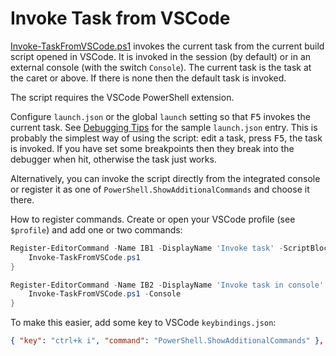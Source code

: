 # Invoke Task from VSCode

[Invoke-TaskFromVSCode.ps1]: https://www.powershellgallery.com/packages/Invoke-TaskFromVSCode
[#258]: https://github.com/PowerShell/PowerShellEditorServices/issues/258

[Invoke-TaskFromVSCode.ps1] invokes the current task from the current build
script opened in VSCode. It is invoked in the session (by default) or in an
external console (with the switch `Console`). The current task is the task at
the caret or above. If there is none then the default task is invoked.

The script requires the VSCode PowerShell extension.

Configure `launch.json` or the global `launch` setting so that <kbd>F5</kbd> invokes the current task.
See [Debugging Tips](Debugging-Tips.md) for the sample `launch.json` entry.
This is probably the simplest way of using the script: edit a task, press <kbd>F5</kbd>, the task is invoked.
If you have set some breakpoints then they break into the debugger when hit, otherwise the task just works.

Alternatively, you can invoke the script directly from the integrated console
or register it as one of `PowerShell.ShowAdditionalCommands` and choose it
there.

How to register commands. Create or open your VSCode profile (see `$profile`)
and add one or two commands:

```powershell
Register-EditorCommand -Name IB1 -DisplayName 'Invoke task' -ScriptBlock {
    Invoke-TaskFromVSCode.ps1
}

Register-EditorCommand -Name IB2 -DisplayName 'Invoke task in console' -SuppressOutput -ScriptBlock {
    Invoke-TaskFromVSCode.ps1 -Console
}
```

To make this easier, add some key to VSCode `keybindings.json`:

```json
{ "key": "ctrl+k i", "command": "PowerShell.ShowAdditionalCommands" },
```
